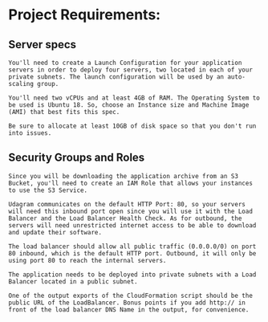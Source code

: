 # Project Requirements:

## Server specs


    You'll need to create a Launch Configuration for your application servers in order to deploy four servers, two located in each of your private subnets. The launch configuration will be used by an auto-scaling group.

    You'll need two vCPUs and at least 4GB of RAM. The Operating System to be used is Ubuntu 18. So, choose an Instance size and Machine Image (AMI) that best fits this spec.

    Be sure to allocate at least 10GB of disk space so that you don't run into issues. 

## Security Groups and Roles


    Since you will be downloading the application archive from an S3 Bucket, you'll need to create an IAM Role that allows your instances to use the S3 Service.

    Udagram communicates on the default HTTP Port: 80, so your servers will need this inbound port open since you will use it with the Load Balancer and the Load Balancer Health Check. As for outbound, the servers will need unrestricted internet access to be able to download and update their software.

    The load balancer should allow all public traffic (0.0.0.0/0) on port 80 inbound, which is the default HTTP port. Outbound, it will only be using port 80 to reach the internal servers.

    The application needs to be deployed into private subnets with a Load Balancer located in a public subnet.

    One of the output exports of the CloudFormation script should be the public URL of the LoadBalancer. Bonus points if you add http:// in front of the load balancer DNS Name in the output, for convenience.
